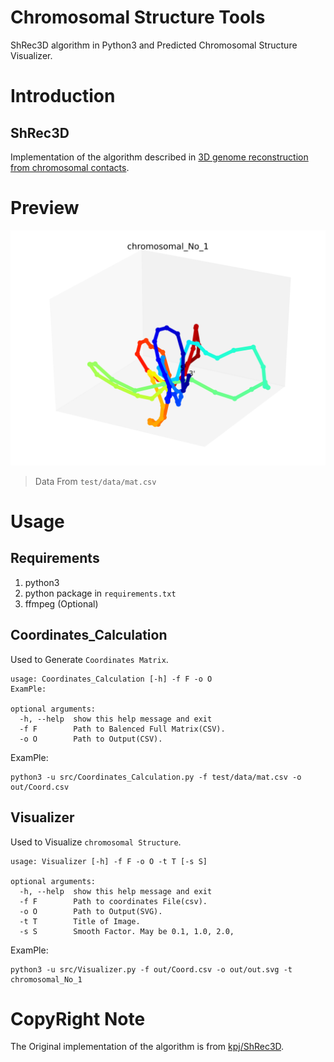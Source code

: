 # Chromosomal Structure Tools
ShRec3D algorithm in Python3 and Predicted Chromosomal Structure Visualizer.
# Introduction
## ShRec3D

Implementation of the algorithm described in [3D genome reconstruction from chromosomal contacts](http://www.nature.com/nmeth/journal/v11/n11/full/nmeth.3104.html).

# Preview
![](assets/preview.svg)
> Data From `test/data/mat.csv`
# Usage
## Requirements
1. python3
2. python package in `requirements.txt`
3. ffmpeg (Optional)

## Coordinates_Calculation
Used to Generate `Coordinates Matrix`.

```shell
usage: Coordinates_Calculation [-h] -f F -o O
ExamPle: 

optional arguments:
  -h, --help  show this help message and exit
  -f F        Path to Balenced Full Matrix(CSV).
  -o O        Path to Output(CSV).
```

ExamPle: 
```shell
python3 -u src/Coordinates_Calculation.py -f test/data/mat.csv -o out/Coord.csv
```

## Visualizer
Used to Visualize `chromosomal Structure`.

```shell
usage: Visualizer [-h] -f F -o O -t T [-s S]

optional arguments:
  -h, --help  show this help message and exit
  -f F        Path to coordinates File(csv).
  -o O        Path to Output(SVG).
  -t T        Title of Image.
  -s S        Smooth Factor. May be 0.1, 1.0, 2.0,
```

ExamPle: 
```shell
python3 -u src/Visualizer.py -f out/Coord.csv -o out/out.svg -t chromosomal_No_1
```

# CopyRight Note
The Original implementation of the algorithm is from [kpj/ShRec3D](https://github.com/kpj/ShRec3D.git).
